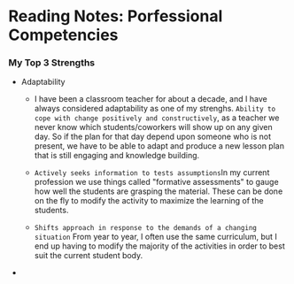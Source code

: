 # Reading Notes: Porfessional Competencies

### My Top 3 Strengths

* Adaptability
  * I have been a classroom teacher for about a decade, and I have always considered adaptability as one of my strenghs. `Ability to cope with change positively and constructively`, as a teacher we never know which students/coworkers will show up on any given day. So if the plan for that day depend upon someone who is not present, we have to be able to adapt and produce a new lesson plan that is still engaging and knowledge building.
  
  * `Actively seeks information to tests assumptions`In my current profession we use things called "formative assessments" to gauge how well the students are grasping the material. These can be done on the fly to modify the activity to maximize the learning of the students.
  
  * `Shifts approach in response to the demands of a changing situation` From year to year, I often use the same curriculum, but I end up having to modify the majority of the activities in order to best suit the current student body.

*
